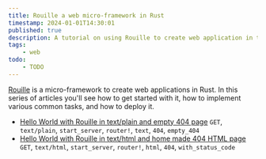 ```yaml
---
title: Rouille a web micro-framework in Rust
timestamp: 2024-01-01T14:30:01
published: true
description: A tutorial on using Rouille to create web application in the Rust programming language.
tags:
    - web
todo:
    - TODO
---
```


[Rouille](https://crates.io/crates/rouille) is a micro-framework to create web applications in Rust. In this series of articles you'll see
how to get started with it, how to implement various common tasks, and how to deploy it.

* [Hello World with Rouille in text/plain and empty 404 page](/rouille-hello-world-text) `GET`, `text/plain`, `start_server`, `router!`, `text`, `404`, `empty_404`
* [Hello World with Rouille in text/html and home made 404 HTML page](/rouille-hello-world-html) `GET`, `text/html`, `start_server`, `router!`, `html`, `404`, `with_status_code`


